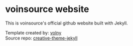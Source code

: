 # voinsource website
This is voinsource's official github website built with Jekyll.

Template created by:  [volny](https://github.com/volny)<br>
Source repo: [creative-theme-jekyll](https://github.com/volny/creative-theme-jekyll)
